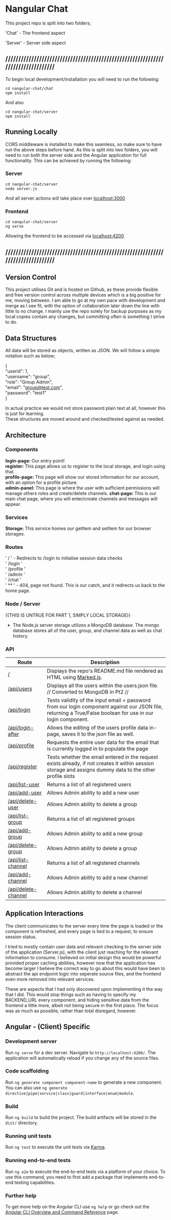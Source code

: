 # Nangular Chat
This project repo is split into two folders;

'Chat' - The frontend aspect

'Server' - Server side aspect

## ////////////////////////////////////////////////////////////////////////////////

To begin local development/installation you will need to run the following:
```console
cd nangular-chat/chat
npm install
```
And also
```console
cd nangular-chat/server
npm install
```

## Running Locally
CORS middleware is installed to make this seamless, so make sure to have run the above steps before hand. As this is split into two folders, you will need to run both the server side and the Angular application for full functionality. This can be achieved by running the following:
### Server
```console
cd nangular-chat/server
node server.js
```
And all server actions will take place over [localhost:3000](localhost:3000)

### Frontend
```console
cd nangular-chat/server
ng serve
```
Allowing the frontend to be accessed via [localhost:4200](localhost:4200)

## ////////////////////////////////////////////////////////////////////////////////

## Version Control
This project utilises Git and is hosted on Github, as these provide flexible and free version control across multiple devices which is a big positive for me, moving between. I am able to go at my own pace with development and merge as I see fit, with the option of collaboration later down the line with little to no change. I mainly use the repo solely for backup purposes as my local copies contain any changes, but committing often is something I strive to do.

## Data Structures
All data will be stored as objects, written as JSON. We will follow a simple notation such as below;<br>

{<br>
  "userid": 1,<br>
  "username": "group",<br>
  "role": "Group Admin",<br>
  "email": "group@test.com",<br>
  "password": "test1"<br>
}<br>

In actual practice we would not store password plain text at all, however this is just for learning.<br>
These structures are moved around and checked/tested against as needed.
## Architecture
### Components
<b>login-page: </b>Our entry point!<br>
<b>register: </b>This page allows us to register to the local storage, and login using that.<br>
<b>profile-page: </b>This page will show our stored information for our account, with an option for a profile picture.<br>
<b>admin-panel: </b>This page is where the user with sufficient permissions will manage others roles and create/delete channels.
<b>chat-page: </b>This is our main chat page, where you will enter/create channels and messages will appear.
### Services
<b>Storage: </b>This service homes our getItem and setItem for our browser storages.<br>
### Routes
' / ' - Redirects to /login to initialise session data checks<br>
' /login '<br>
' /profile '<br>
' /admin '<br>
' /chat '<br>
' ** ' - 404, page not found. This is our catch, and it redirects us back to the home page.

### Node / Server
{{THIS IS UNTRUE FOR PART 1, SIMPLY LOCAL STORAGE}}
- The Node.js server storage utilizes a MongoDB database. The mongo database stores all of the user, group, and channel data as well as chat history.

### API
| Route  | Description |
| ------------- | ------------- |
| [/](http://localhost:3000/api) | Displays the repo's README.md file rendered as HTML using [Marked.js](https://www.npmjs.com/package/marked). |
| [/api/users](http://localhost:3000/api/users) | Displays all the users within the users.json file. // Converted to MongoDB in Pt2 // |
| [/api/login](http://localhost:3000/api/login) | Tests validity of the input email + password from our login component against our JSON file, returning a True/False boolean for use in our login component. |
[/api/login-after](http://localhost:3000/api/login-after) | Allows the editing of the users profile data in-page, saves it to the json file as well. |
[/api/profile](http://localhost:3000/api/profile) | Requests the entire user data for the email that is currently logged in to populate the page |
[/api/register](http://localhost:3000/api/register) | Tests whether the email entered in the request exists already, if not creates it within session storage and assigns dummy data to the other profile slots |
[/api/list-user](http://localhost:3000/api/list-user) | Returns a list of all registered users |
[/api/add-user](http://localhost:3000/api/add-user) | Allows Admin ability to add a new user |
[/api/delete-user](http://localhost:3000/api/delete-user) | Allows Admin ability to delete a group |
[/api/list-group](http://localhost:3000/api/list-group) | Returns a list of all registered groups |
[/api/add-group](http://localhost:3000/api/add-group) | Allows Admin ability to add a new group |
[/api/delete-group](http://localhost:3000/api/delete-group) | Allows Admin ability to delete a group |
[/api/list-channel](http://localhost:3000/api/list-channel) | Returns a list of all registered channels |
[/api/add-channel](http://localhost:3000/api/add-channel) | Allows Admin ability to add a new channel |
[/api/delete-channel](http://localhost:3000/api/delete-channel) | Allows Admin ability to delete a channel |
## Application Interactions
The client communicates to the server every time the page is loaded or the component is refreshed, and every page is tied to a request, to ensure session status.

I tried to mostly contain user data and relevant checking to the server side of the application (Server.js), with the client just reaching for the relevant information to consume. I believed on initial design this would be powerful provided proper caching abilities, however now that the application has become larger I believe the correct way to go about this would have been to abstract the api endpoint logic into seperate source files, and the frontend even more removed into relevant services. 

These are aspects that I had only discovered upon implementing it the way that I did. This would stop things such as having to specify my BACKEND_URL every component, and hiding sensitive data from the frontend a little more, albeit not being secure in the first place. The focus was as much as possible, rather than total disregard, however.

## Angular - (Client) Specific
### Development server
Run `ng serve` for a dev server. Navigate to `http://localhost:4200/`. The application will automatically reload if you change any of the source files.

### Code scaffolding
Run `ng generate component component-name` to generate a new component. You can also use `ng generate directive|pipe|service|class|guard|interface|enum|module`.

### Build
Run `ng build` to build the project. The build artifacts will be stored in the `dist/` directory.

### Running unit tests
Run `ng test` to execute the unit tests via [Karma](https://karma-runner.github.io).

### Running end-to-end tests
Run `ng e2e` to execute the end-to-end tests via a platform of your choice. To use this command, you need to first add a package that implements end-to-end testing capabilities.

### Further help
To get more help on the Angular CLI use `ng help` or go check out the [Angular CLI Overview and Command Reference](https://angular.io/cli) page.
